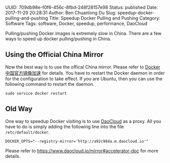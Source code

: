 UUID: 709db98e-f0f6-456c-8fbd-248f28157e98
Status: published
Date: 2017-11-29 20:28:31
Author: Ben Chuanlong Du
Slug: speedup-docker-pulling-and-pushing
Title: Speedup Docker Pulling and Pushing
Category: Software
Tags: software, Docker, speedup, performance, DaoCloud

Pulling/pushing Docker images is extremely slow in China. 
There are a few ways to speed up docker pulling/pushing in China.

## Using the Official China Mirror 

Now the best way is to use the offical China mirror.
Please refer to 
[Docker 中国官方镜像加速](https://www.docker-cn.com/registry-mirror)
for details.
You have to restart the Docker daemon in order for the configuration to take effect.
If you are Ubuntu, 
then you can use the following command to restart the daemon.
```
sudo service docker restart
```


## Old Way 

One way to speedup Docker visiting is to use [DaoCloud](https://www.daocloud.io/) as a proxy.
All you have to do is simply adding the following line into the file `/etc/default/docker`.
```text
DOCKER_OPTS="--registry-mirror='http://a92c904a.m.daocloud.io'"
```
Please refer to <https://www.daocloud.io/mirror#accelerator-doc> for more details.
